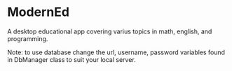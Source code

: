 # ModernEd
A desktop educational app covering varius topics in math, english, and programming.

Note: to use database change the url, username, password variables found in DbManager class to suit your local server.
